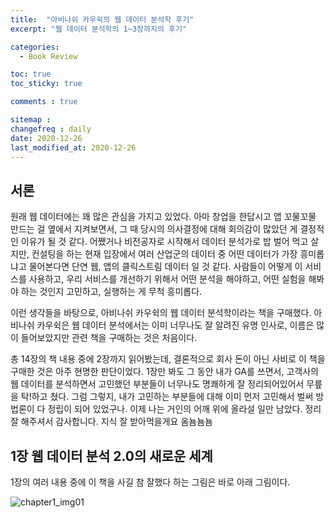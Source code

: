 ```yaml
---
title:  "아비나쉬 카우쉭의 웹 데이터 분석학 후기"
excerpt: "웹 데이터 분석학의 1~3장까지의 후기"

categories:
  - Book Review

toc: true
toc_sticky: true

comments : true

sitemap :
changefreq : daily
date: 2020-12-26
last_modified_at: 2020-12-26
---
```


## 서론

원래 웹 데이터에는 꽤 많은 관심을 가지고 있었다. 아마 창업을 한답시고 앱 꼬물꼬물 만드는 걸 옆에서 지켜보면서,
그 때 당시의 의사결정에 대해 회의감이 많았던 게 결정적인 이유가 될 것 같다. 어쨌거나 비전공자로 시작해서
데이터 분석가로 밥 벌어 먹고 살지만, 컨설팅을 하는 현재 입장에서 여러 산업군의 데이터 중 어떤 데이터가
가장 흥미롭냐고 물어본다면 단연 웹, 앱의 클릭스트림 데이터 일 것 같다. 사람들이 어떻게 이 서비스를 사용하고,
우리 서비스를 개선하기 위해서 어떤 분석을 해야하고, 어떤 실험을 해봐야 하는 것인지 고민하고, 실행하는 게 무척 흥미롭다.

이런 생각들을 바탕으로, 아비나쉬 카우쉭의 웹 데이터 분석학이라는 책을 구매했다. 아비나쉬 카우쉭은 웹 데이터 분석에서는
이미 너무나도 잘 알려진 유명 인사로, 이름은 많이 들어보았지만 관련 책을 구매하는 것은 처음이다.

총 14장의 책 내용 중에 2장까지 읽어봤는데, 결론적으로 회사 돈이 아닌 사비로 이 책을 구매한 것은 아주 현명한 판단이었다.
1장만 봐도 그 동안 내가 GA를 쓰면서, 고객사의 웹 데이터를 분석하면서 고민했던 부분들이 너무나도 명쾌하게 잘 정리되어있어서
무릎을 탁!하고 쳤다. 그럼 그렇지, 내가 고민하는 부분들에 대해 이미 먼저 고민해서 벌써 방법론이 다 정립이 되어 있었구나.
이제 나는 거인의 어깨 위에 올라설 일만 남았다. 정리 잘 해주셔서 감사합니다. 지식 잘 받아먹을게요 옴뇸뇸뇸

## 1장 웹 데이터 분석 2.0의 새로운 세계

1장의 여러 내용 중에 이 책을 사길 참 잘했다 하는 그림은 바로 아래 그림이다.

![chapter1_img01](C:/Users/Ower/dongsukang.github.io/_data/img/chapter1_img01.png)

